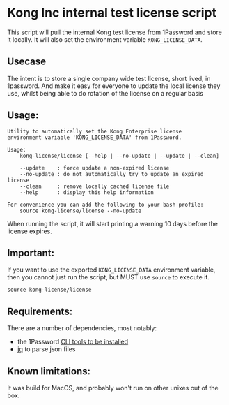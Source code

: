 # Kong Inc internal test license script

This script will pull the internal Kong test license from 1Password and
store it locally. It will also set the environment variable
`KONG_LICENSE_DATA`.

## Usecase

The intent is to store a single company wide test license, short lived, in
1password. And make it easy for everyone to update the local license they use,
whilst being able to do rotation of the license on a regular basis

## Usage:

```
Utility to automatically set the Kong Enterprise license
environment variable 'KONG_LICENSE_DATA' from 1Password.

Usage:
    kong-license/license [--help | --no-update | --update | --clean]

    --update    : force update a non-expired license
    --no-update : do not automatically try to update an expired license
    --clean     : remove locally cached license file
    --help      : display this help information

For convenience you can add the following to your bash profile:
    source kong-license/license --no-update
```

When running the script, it will start printing a warning 10 days before the
license expires.

## Important:

If you want to use the exported `KONG_LICENSE_DATA` environment variable,
then you cannot just run the script, but MUST use `source` to execute it.

```
source kong-license/license
```


## Requirements:

There are a number of dependencies, most notably:

- the 1Password [CLI tools to be installed](https://support.1password.com/command-line-getting-started/)
- [jq](https://stedolan.github.io/jq/) to parse json files

## Known limitations:

It was build for MacOS, and probably won't run on other unixes out of the box.
